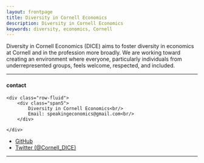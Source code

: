 ```yaml
---
layout: frontpage
title: Diversity in Cornell Economics
description: Diversity in Cornell Economics
keywords: diversity, economics, Cornell
---
```


Diversity in Cornell Economics (DICE) aims to foster diversity in economics at Cornell and in the profession more broadly. We are working toward creating an environment where everyone, particularly individuals from underrepresented groups, feels welcome, respected, and included.

<!--[curriculum vitae ![CV as pdf]({{ BASE_PATH }}/pages/icons16/pdf-icon.png)]({{ BASE_PATH }}/assets/CV.pdf)<br/>-->


---
<body>

<div class="container">
<h4><a name="contact"></a>contact</h4>

    <div class="row-fluid">
        <div class="span5">
            Diversity in Cornell Economics<br/>
            Email: speakingeconomics@gmail.com<br/>
        </div>

<!--
        <div class="span2">
        <a href="../assets/headshot.jpg">
            <img src="../assets/headshot.jpg"
                  title="Diversity in Cornell Economics" alt="Diversity in Cornell Economics"/></a>
        </div>
        -->
    </div>
</div>

<div class="navbar">
  <div class="navbar-inner">
      <ul class="nav">
          <li><a href="https://github.com/Diversity-in-Cornell-Economics">GitHub</a></li>
          <li><a href="https://twitter.com/Cornell_DICE">Twitter (@Cornell_DICE)</a></li>
      </ul>
  </div>
  

<hr>
<span id="lastModified"></span>

</div>
</body>